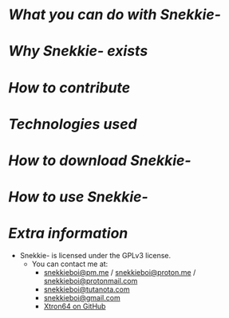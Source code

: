 # *What you can do with Snekkie-* #

# *Why Snekkie- exists* #

# *How to contribute* #

# *Technologies used* #

# *How to download Snekkie-* #

# *How to use Snekkie-* #

# *Extra information* #
- Snekkie- is licensed under the GPLv3 license. 
  - You can contact me at:
    - snekkieboi@pm.me / snekkieboi@proton.me / snekkieboi@protonmail.com
    - snekkieboi@tutanota.com
    - snekkieboi@gmail.com
    - [Xtron64 on GitHub](https://github.com/Xtron64)

